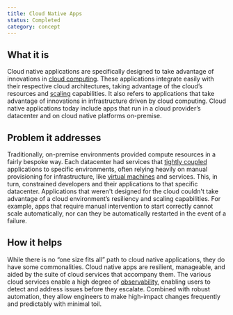```yaml
---
title: Cloud Native Apps
status: Completed
category: concept
---
```


## What it is
Cloud native applications are specifically designed to take advantage of innovations in [cloud computing](/cloud_computing/). These applications integrate easily with their respective cloud architectures, taking advantage of the cloud’s resources and [scaling](/scalability/) capabilities. It also refers to applications that take advantage of innovations in infrastructure driven by cloud computing. Cloud native applications today include apps that run in a cloud provider’s datacenter and on cloud native platforms on-premise.
## Problem it addresses
Traditionally, on-premise environments provided compute resources in a fairly bespoke way. Each datacenter had services that [tightly coupled](/tightly_coupled_architectures/) applications to specific environments, often relying heavily on manual provisioning for infrastructure, like [virtual machines](/virtual_machine/) and services. This, in turn, constrained developers and their applications to that specific datacenter. Applications that weren't designed for the cloud couldn't take advantage of a cloud environment’s resiliency and scaling capabilities.  For example, apps that require manual intervention to start correctly cannot scale automatically, nor can they be automatically restarted in the event of a failure.  

## How it helps
While there is no “one size fits all” path to cloud native applications, they do have some commonalities. Cloud native apps are resilient, manageable, and aided by the suite of cloud services that accompany them. The various cloud services enable a high degree of [observability](/observability/), enabling users to detect and address issues before they escalate. Combined with robust automation, they allow engineers to make high-impact changes frequently and predictably with minimal toil. 


